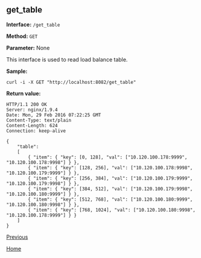 ## get_table ##

**Interface:** `/get_table`

**Method:** `GET`

**Parameter:** None

This interface is used to read load balance table.

**Sample:**

    curl -i -X GET "http://localhost:8082/get_table"

**Return value:**

	HTTP/1.1 200 OK
	Server: nginx/1.9.4
	Date: Mon, 29 Feb 2016 07:22:25 GMT
	Content-Type: text/plain
	Content-Length: 624
	Connection: keep-alive
	
	{
	    "table":
	    [
	        { "item": { "key": [0, 128], "val": ["10.120.100.178:9999", "10.120.100.178:9998"] } },
	        { "item": { "key": [128, 256], "val": ["10.120.100.178:9998", "10.120.100.179:9999"] } },
	        { "item": { "key": [256, 384], "val": ["10.120.100.179:9999", "10.120.100.179:9998"] } },
	        { "item": { "key": [384, 512], "val": ["10.120.100.179:9998", "10.120.100.180:9999"] } },
	        { "item": { "key": [512, 768], "val": ["10.120.100.180:9999", "10.120.100.180:9998"] } },
	        { "item": { "key": [768, 1024], "val": ["10.120.100.180:9998", "10.120.100.178:9999"] } }
	    ]
	}

[Previous](../ha.md)

[Home](../../index.md)
